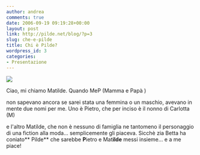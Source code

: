 ```yaml
---
author: andrea
comments: true
date: 2006-09-19 09:19:28+00:00
layout: post
link: http://pilde.net/blog/?p=3
slug: che-e-pilde
title: Chi è Pilde?
wordpress_id: 3
categories:
- Presentazione
---
```


![]({{baseurl}}/uploads/2006/09/dscn2139.JPG)


 Ciao, mi chiamo Matilde. Quando MeP (Mamma e Papà )


 non sapevano ancora se sarei stata una femmina o un maschio, avevano in mente due nomi per me. Uno è Pietro, che per inciso è il nonno di Carlotta (M)


 e l'altro Matilde, che non è nessuno di famiglia ne tantomeno il personaggio di una fiction alla moda... semplicemente gli piaceva. Sicchè zia Betta ha coniato** Pilde** che sarebbe **P**ietro e Mat**ilde** messi insieme... e a me piace!
